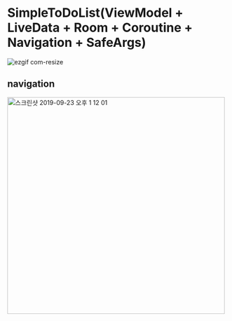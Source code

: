 # SimpleToDoList(ViewModel + LiveData + Room + Coroutine + Navigation + SafeArgs)

![ezgif com-resize](https://user-images.githubusercontent.com/30828236/65404355-1637a080-de13-11e9-992f-6153315438e9.gif)

## navigation
<img width="496" alt="스크린샷 2019-09-23 오후 1 12 01" src="https://user-images.githubusercontent.com/30828236/65404400-43844e80-de13-11e9-900a-14efeb4ed659.png">
